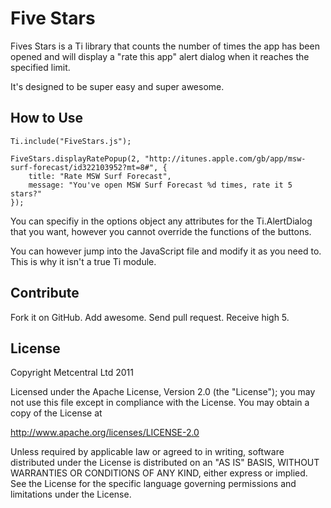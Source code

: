 # Five Stars #

Fives Stars is a Ti library that counts the number of times the app has been opened and will display a "rate this app" alert dialog when it reaches the specified limit.

It's designed to be super easy and super awesome.

## How to Use ##

	Ti.include("FiveStars.js");
	
	FiveStars.displayRatePopup(2, "http://itunes.apple.com/gb/app/msw-surf-forecast/id322103952?mt=8#", {
		title: "Rate MSW Surf Forecast",
		message: "You've open MSW Surf Forecast %d times, rate it 5 stars?"
	});
	
You can specifiy in the options object any attributes for the Ti.AlertDialog that you want, however you cannot override the functions of the buttons.

You can however jump into the JavaScript file and modify it as you need to. This is why it isn't a true Ti module.

## Contribute ##

Fork it on GitHub. Add awesome. Send pull request. Receive high 5.

## License ##

Copyright Metcentral Ltd 2011

Licensed under the Apache License, Version 2.0 (the "License");
you may not use this file except in compliance with the License.
You may obtain a copy of the License at

http://www.apache.org/licenses/LICENSE-2.0

Unless required by applicable law or agreed to in writing, software
distributed under the License is distributed on an "AS IS" BASIS,
WITHOUT WARRANTIES OR CONDITIONS OF ANY KIND, either express or implied.
See the License for the specific language governing permissions and
limitations under the License.